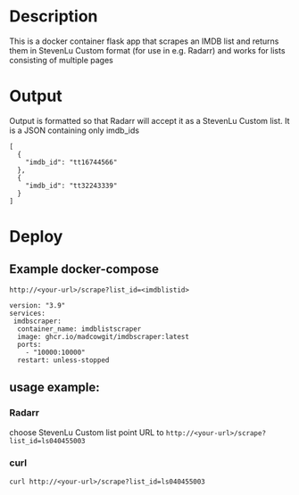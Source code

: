 # Description
This is a docker container flask app that scrapes an IMDB list and returns them in StevenLu Custom format (for use in e.g. Radarr) and works for lists consisting of multiple pages

# Output
Output is formatted so that Radarr will accept it as a StevenLu Custom list.
It is a JSON containing only imdb_ids

```
[
  {
    "imdb_id": "tt16744566"
  },
  {
    "imdb_id": "tt32243339"
  }
]
```

# Deploy

## Example docker-compose
`http://<your-url>/scrape?list_id=<imdblistid>`

```
version: "3.9"
services:
 imdbscraper:
  container_name: imdblistscraper
  image: ghcr.io/madcowgit/imdbscraper:latest
  ports:
    - "10000:10000"
  restart: unless-stopped
```
## usage example:
### Radarr
choose StevenLu Custom list
point URL to `http://<your-url>/scrape?list_id=ls040455003`
### curl
`curl http://<your-url>/scrape?list_id=ls040455003`
